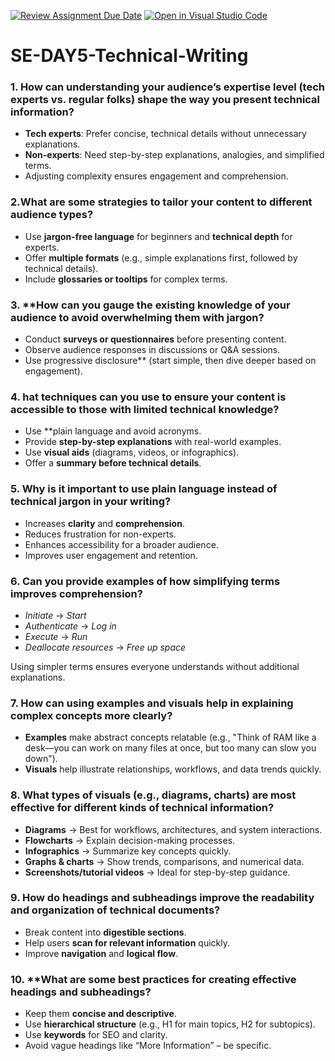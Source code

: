 [![Review Assignment Due Date](https://classroom.github.com/assets/deadline-readme-button-22041afd0340ce965d47ae6ef1cefeee28c7c493a6346c4f15d667ab976d596c.svg)](https://classroom.github.com/a/zsAR-pyY)
[![Open in Visual Studio Code](https://classroom.github.com/assets/open-in-vscode-2e0aaae1b6195c2367325f4f02e2d04e9abb55f0b24a779b69b11b9e10269abc.svg)](https://classroom.github.com/online_ide?assignment_repo_id=18945197&assignment_repo_type=AssignmentRepo)
# SE-DAY5-Technical-Writing


### 1. How can understanding your audience’s expertise level (tech experts vs. regular folks) shape the way you present technical information?  
- **Tech experts**: Prefer concise, technical details without unnecessary explanations.  
- **Non-experts**: Need step-by-step explanations, analogies, and simplified terms.  
- Adjusting complexity ensures engagement and comprehension.

### 2.What are some strategies to tailor your content to different audience types?  
- Use **jargon-free language** for beginners and **technical depth** for experts.  
- Offer **multiple formats** (e.g., simple explanations first, followed by technical details).  
- Include **glossaries or tooltips** for complex terms.  

### 3. **How can you gauge the existing knowledge of your audience to avoid overwhelming them with jargon?  
- Conduct **surveys or questionnaires** before presenting content.  
- Observe audience responses in discussions or Q&A sessions.  
- Use progressive disclosure** (start simple, then dive deeper based on engagement).  

### 4. hat techniques can you use to ensure your content is accessible to those with limited technical knowledge?  
- Use **plain language and avoid acronyms.  
- Provide **step-by-step explanations** with real-world examples.  
- Use **visual aids** (diagrams, videos, or infographics).  
- Offer a **summary before technical details**.  

### 5. **Why is it important to use plain language instead of technical jargon in your writing?**  
- Increases **clarity** and **comprehension**.  
- Reduces frustration for non-experts.  
- Enhances accessibility for a broader audience.  
- Improves user engagement and retention.  

### 6. **Can you provide examples of how simplifying terms improves comprehension?**  
- *Initiate* → *Start*  
- *Authenticate* → *Log in*  
- *Execute* → *Run*  
- *Deallocate resources* → *Free up space*  

Using simpler terms ensures everyone understands without additional explanations.

### 7. **How can using examples and visuals help in explaining complex concepts more clearly?**  
- **Examples** make abstract concepts relatable (e.g., "Think of RAM like a desk—you can work on many files at once, but too many can slow you down").  
- **Visuals** help illustrate relationships, workflows, and data trends quickly.  

### 8. **What types of visuals (e.g., diagrams, charts) are most effective for different kinds of technical information?**  
- **Diagrams** → Best for workflows, architectures, and system interactions.  
- **Flowcharts** → Explain decision-making processes.  
- **Infographics** → Summarize key concepts quickly.  
- **Graphs & charts** → Show trends, comparisons, and numerical data.  
- **Screenshots/tutorial videos** → Ideal for step-by-step guidance.  

### 9. **How do headings and subheadings improve the readability and organization of technical documents?**  
- Break content into **digestible sections**.  
- Help users **scan for relevant information** quickly.  
- Improve **navigation** and **logical flow**.  

### 10. **What are some best practices for creating effective headings and subheadings?  
- Keep them **concise and descriptive**.  
- Use **hierarchical structure** (e.g., H1 for main topics, H2 for subtopics).  
- Use **keywords** for SEO and clarity.  
- Avoid vague headings like “More Information” – be specific.  

